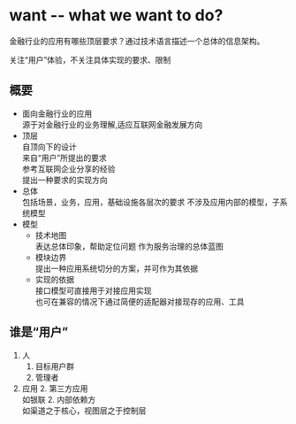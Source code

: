# want -- what we want to do?
金融行业的应用有哪些顶层要求？通过技术语言描述一个总体的信息架构。

关注“用户”体验，不关注具体实现的要求、限制

## 概要
* 面向金融行业的应用  
源于对金融行业的业务理解,适应互联网金融发展方向
* 顶层  
自顶向下的设计  
来自“用户”所提出的要求  
参考互联网企业分享的经验  
提出一种要求的实现方向  
* 总体  
包括场景，业务，应用，基础设施各层次的要求
不涉及应用内部的模型，子系统模型
* 模型  
    * 技术地图  
表达总体印象，帮助定位问题
作为服务治理的总体蓝图
    * 模块边界  
提出一种应用系统切分的方案，并可作为其依据
    * 实现的依据  
接口模型可直接用于对接应用实现  
也可在兼容的情况下通过简便的适配器对接现存的应用、工具


## 谁是“用户”
1. 人
    1. 目标用户群  
    1. 管理者  
2. 应用
    2. 第三方应用  
    如银联
    2. 内部依赖方  
    如渠道之于核心，视图层之于控制层
    
